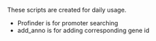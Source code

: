 These scripts are created for daily usage.

- Profinder is for promoter searching
- add_anno is for adding corresponding gene id
